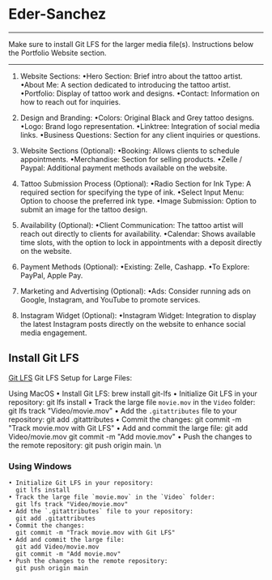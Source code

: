 # Eder-Sanchez

<!-- TODO!: READ -->
***
Make sure to install Git LFS for the larger media file(s). Instructions below the Portfolio Website section.
***

<!-- TODO!: Tattoo Portfolio Personal Website -->

1. Website Sections:
    •Hero Section: Brief intro about the tattoo artist.
    •About Me: A section dedicated to introducing the tattoo artist.
    •Portfolio: Display of tattoo work and designs.
    •Contact: Information on how to reach out for inquiries.

2. Design and Branding:
    •Colors: Original Black and Grey tattoo designs.
    •Logo: Brand logo representation.
    •Linktree: Integration of social media links.
    •Business Questions: Section for any client inquiries or questions.

3. Website Sections (Optional):
    •Booking: Allows clients to schedule appointments.
    •Merchandise: Section for selling products.
    •Zelle / Paypal: Additional payment methods available on the website.

4. Tattoo Submission Process (Optional):
    •Radio Section for Ink Type: A required section for specifying the type of ink.
    •Select Input Menu: Option to choose the preferred ink type.
    •Image Submission: Option to submit an image for the tattoo design.

5. Availability (Optional):
    •Client Communication: The tattoo artist will reach out directly to clients for availability.
    •Calendar: Shows available time slots, with the option to lock in appointments with a deposit directly on the website.

6. Payment Methods (Optional):
    •Existing: Zelle, Cashapp.
    •To Explore: PayPal, Apple Pay.

7. Marketing and Advertising (Optional):
    •Ads: Consider running ads on Google, Instagram, and YouTube to promote services.

8. Instagram Widget (Optional):
    •Instagram Widget: Integration to display the latest Instagram posts directly on the website to enhance social media engagement.

<!-- TODO!: Repo Instructions: -->

## Install Git LFS

[Git LFS](https://git-lfs.com/)
Git LFS Setup for Large Files:

Using MacOS
    • Install Git LFS:
      brew install git-lfs
    • Initialize Git LFS in your repository:
      git lfs install
    • Track the large file `movie.mov` in the `Video` folder:
      git lfs track "Video/movie.mov"
    • Add the `.gitattributes` file to your repository:
      git add .gitattributes
    • Commit the changes:
      git commit -m "Track movie.mov with Git LFS"
    • Add and commit the large file:
      git add Video/movie.mov
      git commit -m "Add movie.mov"
    • Push the changes to the remote repository:
      git push origin main. \n

### Using Windows

    • Initialize Git LFS in your repository:
      git lfs install
    • Track the large file `movie.mov` in the `Video` folder:
      git lfs track "Video/movie.mov"
    • Add the `.gitattributes` file to your repository:
      git add .gitattributes
    • Commit the changes:
      git commit -m "Track movie.mov with Git LFS"
    • Add and commit the large file:
      git add Video/movie.mov
      git commit -m "Add movie.mov"
    • Push the changes to the remote repository:
      git push origin main
